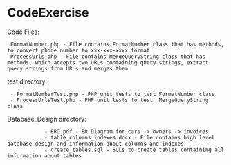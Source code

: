 # CodeExercise
Code Files:

     FormatNumber.php - File contains FormatNumber class that has methods, to convert phone number to xxx-xxx-xxxx format
     ProcessUrls.php - File contains MergeQueryString class that has methods, which accepts two URLs containing query strings, extract query strings from URLs and merges them

test directory:

     - FormatNumberTest.php - PHP unit tests to test FormatNumber class
     - ProcessUrlsTest.php - PHP unit tests to test  MergeQueryString class
     
Database_Design directory:

                - ERD.pdf - ER Diagram for cars -> owners -> invoices 
                - table_columns_indexes.docx - File contains high level database design and information about columns and indexes
                - create_tables.sql - SQLs to create tables containing all information about tables
